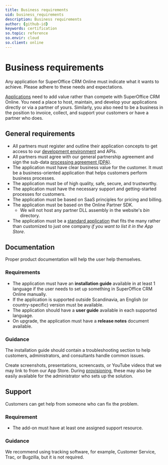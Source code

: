 ```yaml
---
title: Business requirements
uid: business_requirements
description: Business requirements
author: {github-id}
keywords: certification
so.topic: reference
so.envir: cloud
so.client: online
---
```


# Business requirements

Any application for SuperOffice CRM Online must indicate what it wants to achieve. Please adhere to these needs and expectations.

[Applications][1] need to add value rather than compete with SuperOffice CRM Online. You need a place to host, maintain, and develop your applications directly or via a partner of yours. Similarly, you also need to be a business in the position to invoice, collect, and support your customers or have a partner who does.

## General requirements

* All partners must register and outline their application concepts to get access to our [development environment][2] and APIs.
* All partners must agree with our general partnership agreement and sign the sub-data [processing agreement (DPA)][3].
* The application must have clear business value for the customer. It must be a business-oriented application that helps customers perform business processes.
* The application must be of high quality, safe, secure, and trustworthy.
* The application must have the necessary support and getting-started processes for customers.
* The application must be based on SaaS principles for pricing and billing.
* The application must be based on the Online Partner SDK.
  * We will not host any partner DLL assembly in the website's *bin* directory.
* The application must be a [standard application][4] that fits the many rather than customized to just one company *if you want to list it in the App Store*.

## Documentation

Proper product documentation will help the user help themselves.

### Requirements

* The application must have an **installation guide** available in at least 1 language if the user needs to set up something in SuperOffice CRM Online manually.
* If the application is supported outside Scandinavia, an English (or country-specific) version must be available.
* The application should have a **user guide** available in each supported language.
* On upgrade, the application must have a **release notes** document available.

### Guidance

The installation guide should contain a troubleshooting section to help customers, administrators, and consultants handle common issues.

Create screenshots, presentations, screencasts, or YouTube videos that we may link to from our App Store. During [provisioning][5], these may also be easily available for the administrator who sets up the solution.

## Support

Customers can get help from someone who can fix the problem.

### Requirement

* The add-on must have at least one assigned support resource.

### Guidance

We recommend using tracking software, for example, Customer Service, Trac, or Bugzilla, but it is not required.

<!-- Referenced links -->
[1]: ../getting-started/building-apps.md
[2]: ../getting-started/app-envir.md
[3]: https://www.superoffice.com/trust-center/agreements/dpa/
[4]: ../standard.md
[5]: ../provisioning/index.md
